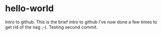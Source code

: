 # hello-world
Intro to github.
This is the brief intro to github I've now done a few times to get rid of the nag ;-).
Testing second commit.
